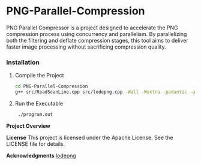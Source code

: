 # PNG-Parallel-Compression

PNG Parallel Compressor is a project designed to accelerate the PNG compression process using concurrency and parallelism. By parallelizing both the filtering and deflate compression stages, this tool aims to deliver faster image processing without sacrificing compression quality.

### Installation

1. Compile the Project
     ```bash
     cd PNG-Parallel-Compression
     g++ src/ReadScanLine.cpp src/lodepng.cpp -Wall -Wextra -pedantic -ansi -O3 -o program.out
     ```

2. Run the Executable
   ```bash
    ./program.out
   ```

**Project Overview**

**License**
This project is licensed under the Apache License. See the LICENSE file for details.
 
**Acknowledgments**
[lodepng](https://github.com/lvandeve/lodepng)
